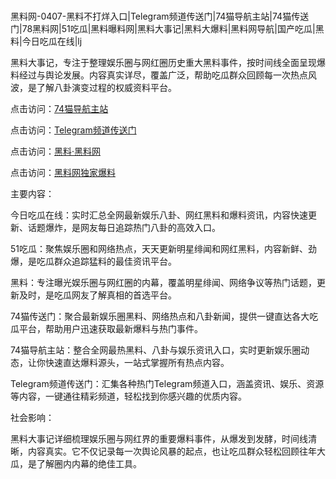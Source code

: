 #
黑料网-0407-黑料不打烊入口|Telegram频道传送门|74猫导航主站|74猫传送门|78黑料网|51吃瓜|黑料曝料网|黑料大事记|黑料大爆料|黑料网导航|国产吃瓜|黑料|今日吃瓜在线|lj

黑料大事记，专注于整理娱乐圈与网红圈历史重大黑料事件，按时间线全面呈现爆料经过与舆论发展。内容真实详尽，覆盖广泛，帮助吃瓜群众回顾每一次热点风波，是了解八卦演变过程的权威资料平台。


点击访问：<a href="https://74mao.com/">74猫导航主站</a>

点击访问：<a href="https://74mao.com/">Telegram频道传送门</a>

点击访问：<a href="https://gdas.pages.dev/">黑料·黑料网</a>

点击访问：<a href="https://fge-7ja.pages.dev/">黑料网独家爆料</a>


主要内容：

今日吃瓜在线：实时汇总全网最新娱乐八卦、网红黑料和爆料资讯，内容快速更新、话题爆炸，是网友每日追踪热门八卦的高效入口。

51吃瓜：聚焦娱乐圈和网络热点，天天更新明星绯闻和网红黑料，内容新鲜、劲爆，是吃瓜群众追踪猛料的最佳资讯平台。

黑料：专注曝光娱乐圈与网红圈的内幕，覆盖明星绯闻、网络争议等热门话题，更新及时，是吃瓜网友了解真相的首选平台。

74猫传送门：聚合最新娱乐圈黑料、网络热点和八卦新闻，提供一键直达各大吃瓜平台，帮助用户迅速获取最新爆料与热门事件。

74猫导航主站：整合全网最热黑料、八卦与娱乐资讯入口，实时更新娱乐圈动态，让你快速直达爆料源头，一站式掌握所有热点内容。

Telegram频道传送门：汇集各种热门Telegram频道入口，涵盖资讯、娱乐、资源等内容，一键通往精彩频道，轻松找到你感兴趣的优质内容。

社会影响：

黑料大事记详细梳理娱乐圈与网红界的重要爆料事件，从爆发到发酵，时间线清晰，内容真实。它不仅记录每一次舆论风暴的起点，也让吃瓜群众轻松回顾往年大瓜，是了解圈内内幕的绝佳工具。

<span style="display:none;">[Canonical link](https://github.com/Khongduoc69/36541 ）</span>
